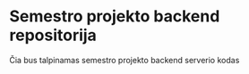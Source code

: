 # Semestro projekto backend repositorija

Čia bus talpinamas semestro projekto backend serverio kodas